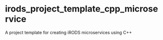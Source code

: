 # irods_project_template_cpp_microservice
A project template for creating iRODS microservices using C++
